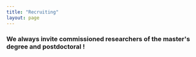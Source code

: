 ```yaml
---
title: "Recruiting"
layout: page
---
```


### We always invite commissioned researchers of the master's degree and postdoctoral !